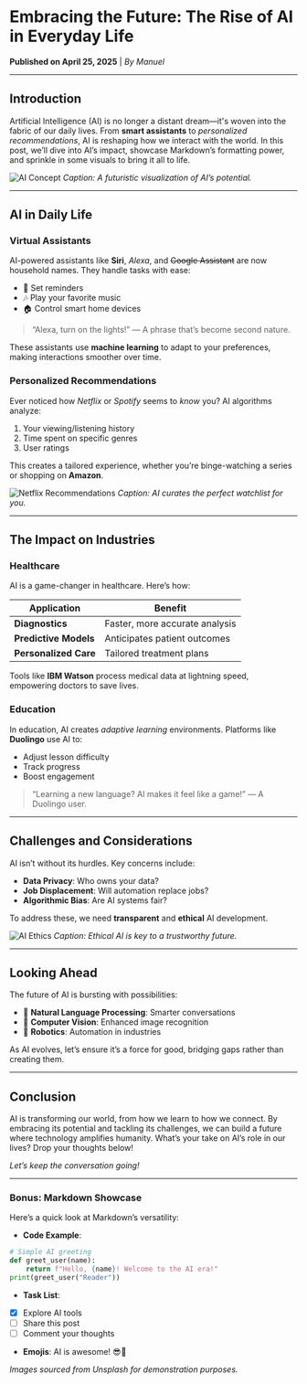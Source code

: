 # Embracing the Future: The Rise of AI in Everyday Life

**Published on April 25, 2025** | *By Manuel*

---

## Introduction
Artificial Intelligence (AI) is no longer a distant dream—it's woven into the fabric of our daily lives. From **smart assistants** to *personalized recommendations*, AI is reshaping how we interact with the world. In this post, we’ll dive into AI’s impact, showcase Markdown’s formatting power, and sprinkle in some visuals to bring it all to life.

![AI Concept](https://images.unsplash.com/photo-1485827404703-89b55fcc595e?ixlib=rb-4.0.3&auto=format&fit=crop&w=1350&q=80)
*Caption: A futuristic visualization of AI’s potential.*

---

## AI in Daily Life

### Virtual Assistants
AI-powered assistants like **Siri**, *Alexa*, and ~~Google Assistant~~ are now household names. They handle tasks with ease:

- 📅 Set reminders
- 🎶 Play your favorite music
- 🏠 Control smart home devices

> “Alexa, turn on the lights!” — A phrase that’s become second nature.

These assistants use **machine learning** to adapt to your preferences, making interactions smoother over time.

### Personalized Recommendations
Ever noticed how *Netflix* or *Spotify* seems to *know* you? AI algorithms analyze:

1. Your viewing/listening history
2. Time spent on specific genres
3. User ratings

This creates a tailored experience, whether you’re binge-watching a series or shopping on **Amazon**.

![Netflix Recommendations](https://images.unsplash.com/photo-1611162617210-b5d1e2e7ac01?ixlib=rb-4.0.3&auto=format&fit=crop&w=1350&q=80)
*Caption: AI curates the perfect watchlist for you.*

---

## The Impact on Industries

### Healthcare
AI is a game-changer in healthcare. Here’s how:

| Application           | Benefit                              |
|-----------------------|--------------------------------------|
| **Diagnostics**       | Faster, more accurate analysis      |
| **Predictive Models** | Anticipates patient outcomes        |
| **Personalized Care** | Tailored treatment plans            |

Tools like **IBM Watson** process medical data at lightning speed, empowering doctors to save lives.

### Education
In education, AI creates *adaptive learning* environments. Platforms like **Duolingo** use AI to:

- Adjust lesson difficulty
- Track progress
- Boost engagement

> “Learning a new language? AI makes it feel like a game!” — A Duolingo user.

---

## Challenges and Considerations
AI isn’t without its hurdles. Key concerns include:

- **Data Privacy**: Who owns your data?
- **Job Displacement**: Will automation replace jobs?
- **Algorithmic Bias**: Are AI systems fair?

To address these, we need **transparent** and **ethical** AI development.

![AI Ethics](https://images.unsplash.com/photo-1551288049-b7f3c7f2b770?ixlib=rb-4.0.3&auto=format&fit=crop&w=1350&q=80)
*Caption: Ethical AI is key to a trustworthy future.*

---

## Looking Ahead
The future of AI is bursting with possibilities:

- 🚀 **Natural Language Processing**: Smarter conversations
- 📸 **Computer Vision**: Enhanced image recognition
- 🤖 **Robotics**: Automation in industries

As AI evolves, let’s ensure it’s a force for good, bridging gaps rather than creating them.

---

## Conclusion
AI is transforming our world, from how we learn to how we connect. By embracing its potential and tackling its challenges, we can build a future where technology amplifies humanity. What’s your take on AI’s role in our lives? Drop your thoughts below!

*Let’s keep the conversation going!*

---

### Bonus: Markdown Showcase
Here’s a quick look at Markdown’s versatility:

- **Code Example**:
```python
# Simple AI greeting
def greet_user(name):
    return f"Hello, {name}! Welcome to the AI era!"
print(greet_user("Reader"))
```

- **Task List**:
- [x] Explore AI tools
- [ ] Share this post
- [ ] Comment your thoughts

- **Emojis**: AI is awesome! 😎🚀

*Images sourced from Unsplash for demonstration purposes.*
